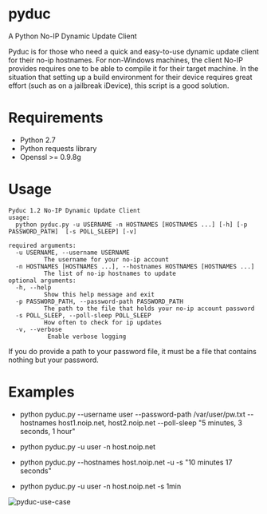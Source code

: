 # pyduc
A Python No-IP Dynamic Update Client

Pyduc is for those who need a quick and easy-to-use dynamic update client for their no-ip hostnames. For non-Windows machines, the client No-IP provides requires one to be able to compile it for their target machine. In the situation that setting up a build environment for their device requires great effort (such as on a jailbreak iDevice), this script is a good solution.

# Requirements
- Python 2.7
- Python requests library
- Openssl >= 0.9.8g

# Usage
```
Pyduc 1.2 No-IP Dynamic Update Client 
usage:
  python pyduc.py -u USERNAME -n HOSTNAMES [HOSTNAMES ...] [-h] [-p PASSWORD_PATH]  [-s POLL_SLEEP] [-v]
  
required arguments:
  -u USERNAME, --username USERNAME                 
          The username for your no-ip account
  -n HOSTNAMES [HOSTNAMES ...], --hostnames HOSTNAMES [HOSTNAMES ...] 
          The list of no-ip hostnames to update                      
optional arguments:
  -h, --help                                       
          Show this help message and exit
  -p PASSWORD_PATH, --password-path PASSWORD_PATH  
          The path to the file that holds your no-ip account password                                       
  -s POLL_SLEEP, --poll-sleep POLL_SLEEP 
          How often to check for ip updates
  -v, --verbose
           Enable verbose logging
```
If you do provide a path to your password file, it must be a file that contains nothing but your password.

 # Examples
 - python pyduc.py --username user --password-path /var/user/pw.txt --hostnames host1.noip.net, host2.noip.net --poll-sleep "5 minutes, 3 seconds, 1 hour"
 
 - python pyduc.py -u user -n host.noip.net
 
 - python pyduc.py --hostnames host.noip.net -u -s "10 minutes 17 seconds"
 
 - python pyduc.py -u user -n host.noip.net -s 1min
 
 ![pyduc-use-case](https://i.imgur.com/idWKHTY.png)
